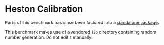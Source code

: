 # Heston Calibration

Parts of this benchmark has since been factored into a [standalone
package](https://github.com/diku-dk/lmdif).

This benchmark makes use of a vendored `lib` directory containing
random number generation.  Do not edit it manually!
